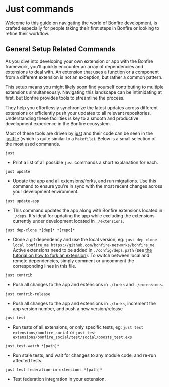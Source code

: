 # Just commands

Welcome to this guide on navigating the world of Bonfire development, is crafted especially for people taking their first steps in Bonfire or looking to refine their workflow.
      

## General Setup Related Commands

As you dive into developing your own extension or app with the Bonfire framework, you'll quickly encounter an array of dependencies and extensions to deal with. An extension that uses a function or a component from a different extension is not an exception, but rather a common pattern.

This setup means you might likely soon find yourself contributing to multiple extensions simultaneously. Navigating this landscape can be intimidating at first, but Bonfire provides tools to streamline the process.

They help you effortlessly synchronize the latest updates across different extensions or efficiently push your updates to all relevant repositories. Understanding these facilities is key to a smooth and productive development experience in the Bonfire ecosystem.
      

Most of these tools are driven by [just](https://github.com/casey/just#just) and their code can be seen in the [justfile](https://github.com/bonfire-networks/bonfire-app/blob/main/justfile) (which is quite similar to a `Makefile`). Below is a small selection of the most used commands.
      
      
        
`just`
- Print a list of all possible `just` commands a short explanation for each. 

`just update`
- Update the app and all extensions/forks, and run migrations. Use this command to ensure you're in sync with the most recent changes across your development environment. 

`just update-app`
- This command updates the app along with Bonfire extensions located in `./deps`. It's ideal for updating the app while excluding the extensions currently under development located in `./extensions`.

`just dep-clone *[dep]* *[repo]*`
- Clone a git dependency and use the local version, eg: `just dep-clone-local bonfire_me https://github.com/bonfire-networks/bonfire_me`. Active extensions need to be added in `./config/deps.path` (see [the tutorial on how to fork an extension](/courses/how_to_fork_extension/)). To switch between local and remote dependencies, simply comment or uncomment the corresponding lines in this file.

`just contrib`
- Push all changes to the app and extensions in `./forks` and `./extensions`.

`just contrib-release`
- Push all changes to the app and extensions in `./forks`, increment the app version number, and push a new version/release

`just test`
- Run tests of all extensions, or only specific tests, eg: `just test extensions/bonfire_social` or `just test extensions/bonfire_social/test/social/boosts_test.exs`

`just test-watch *[path]*`
- Run stale tests, and wait for changes to any module code, and re-run affected tests. 

`just test-federation-in-extensions *[path]*`
- Test federation integration in your extension. 


